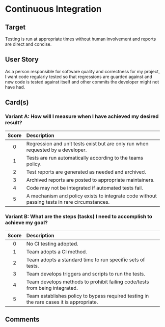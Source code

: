 # Continuous Integration

## Target

Testing is run at appropriate times without human involvement and reports are direct and concise.

## User Story

As a person responsible for software quality and correctness for my project, I want code regularly tested so that regressions are guarded against and new code is tested against itself and other commits the developer might not have had.

## Card(s)

### Variant A: How will I measure when I have achieved my desired result?

| Score         | Description |
| :-------------: | :------------- |
| 0 | Regression and unit tests exist but are only run when requested by a developer. |
| 1 | Tests are run automatically according to the teams policy.      |
| 2 | Test reports are generated as needed and archived.      |
| 3 | Archived reports are posted to appropriate maintainers.      |
| 4 | Code may not be integrated if automated tests fail.     |
| 5 | A mechanism and policy exists to integrate code without passing tests in rare circumstances. |

### Variant B: What are the steps (tasks) I need to accomplish to achieve my goal?

| Score         | Description |
| :-------------: | :------------- |
| 0 | No CI testing adopted. |
| 1 | Team adopts a CI method.      |
| 2 | Team adopts a standard time to run specific sets of tests.     |
| 3 | Team develops triggers and scripts to run the tests.      |
| 4 | Team develops methods to prohibit failing code/tests from being integrated.     |
| 5 | Team establishes policy to bypass required testing in the rare cases it is appropriate. |

## Comments
